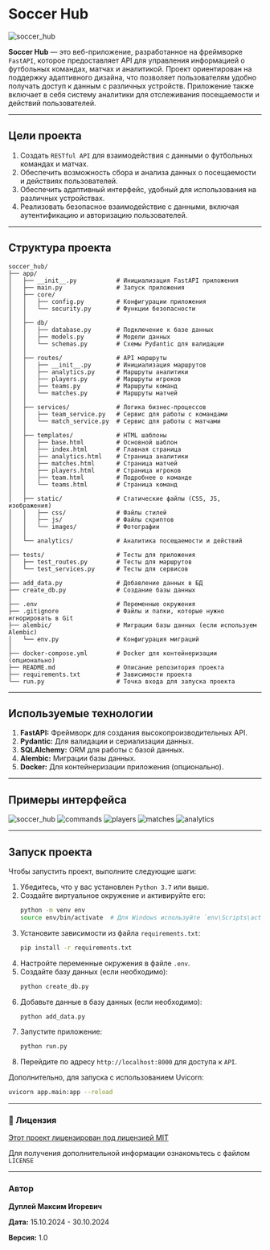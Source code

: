# Soccer Hub

![soccer_hub](app/static/images/soccer_hub.png)

**Soccer Hub** — это веб-приложение, разработанное на фреймворке `FastAPI`, которое предоставляет API для управления информацией о футбольных командах, матчах и аналитикой. Проект ориентирован на поддержку адаптивного дизайна, что позволяет пользователям удобно получать доступ к данным с различных устройств. Приложение также включает в себя систему аналитики для отслеживания посещаемости и действий пользователей.

---

## Цели проекта

1. Создать `RESTful API` для взаимодействия с данными о футбольных командах и матчах.
2. Обеспечить возможность сбора и анализа данных о посещаемости и действиях пользователей.
3. Обеспечить адаптивный интерфейс, удобный для использования на различных устройствах.
4. Реализовать безопасное взаимодействие с данными, включая аутентификацию и авторизацию пользователей.

---

## Структура проекта

```
soccer_hub/
├── app/
│   ├── __init__.py           # Инициализация FastAPI приложения
│   ├── main.py               # Запуск приложения
│   ├── core/
│   │   ├── config.py         # Конфигурации приложения
│   │   └── security.py       # Функции безопасности
│   │
│   ├── db/
│   │   ├── database.py       # Подключение к базе данных
│   │   ├── models.py         # Модели данных
│   │   └── schemas.py        # Схемы Pydantic для валидации
│   │
│   ├── routes/               # API маршруты
│   │   ├── __init__.py       # Инициализация маршрутов
│   │   ├── analytics.py      # Маршруты аналитики
│   │   ├── players.py        # Маршруты игроков
│   │   ├── teams.py          # Маршруты команд
│   │   └── matches.py        # Маршруты матчей
│   │
│   ├── services/             # Логика бизнес-процессов
│   │   ├── team_service.py   # Сервис для работы с командами
│   │   └── match_service.py  # Сервис для работы с матчами
│   │
│   ├── templates/            # HTML шаблоны
│   │   ├── base.html         # Основной шаблон
│   │   ├── index.html        # Главная страница
│   │   ├── analytics.html    # Страница аналитики
│   │   ├── matches.html      # Страница матчей
│   │   ├── players.html      # Страница игроков
│   │   ├── team.html         # Подробнее о команде
│   │   └── teams.html        # Страница команд
│   │
│   ├── static/               # Статические файлы (CSS, JS, изображения)
│   │   ├── css/              # Файлы стилей
│   │   ├── js/               # Файлы скриптов
│   │   └── images/           # Фотографии
│   │
│   └── analytics/            # Аналитика посещаемости и действий
│
├── tests/                    # Тесты для приложения
│   ├── test_routes.py        # Тесты для маршрутов
│   └── test_services.py      # Тесты для сервисов
│
├── add_data.py               # Добавление данных в БД
├── create_db.py              # Создание базы данных
│
├── .env                      # Переменные окружения
├── .gitignore                # Файлы и папки, которые нужно игнорировать в Git
├── alembic/                  # Миграции базы данных (если используем Alembic)
│   └── env.py                # Конфигурация миграций
│
├── docker-compose.yml        # Docker для контейнеризации (опционально)
├── README.md                 # Описание репозитория проекта
├── requirements.txt          # Зависимости проекта
└── run.py                    # Точка входа для запуска проекта
```

---

## Используемые технологии

1. **FastAPI:** Фреймворк для создания высокопроизводительных API.
2. **Pydantic:** Для валидации и сериализации данных.
3. **SQLAlchemy:** ORM для работы с базой данных.
4. **Alembic:** Миграции базы данных.
5. **Docker:** Для контейнеризации приложения (опционально).

---

## Примеры интерфейса

![soccer_hub](app/static/images/soccer_hub_1.png)
![commands](app/static/images/commands.png)
![players](app/static/images/players.png)
![matches](app/static/images/matches.png)
![analytics](app/static/images/analytics.png)

---

## Запуск проекта

Чтобы запустить проект, выполните следующие шаги:

1. Убедитесь, что у вас установлен `Python 3.7` или выше.
2. Создайте виртуальное окружение и активируйте его:
    ```bash
    python -m venv env
    source env/bin/activate  # Для Windows используйте `env\Scripts\activate`
    ```
3. Установите зависимости из файла `requirements.txt`:
    ```bash
    pip install -r requirements.txt
    ```
4. Настройте переменные окружения в файле `.env`.
5. Создайте базу данных (если необходимо):
    ```bash
    python create_db.py
    ```
6. Добавьте данные в базу данных (если необходимо):
    ```bash
    python add_data.py
    ```
7. Запустите приложение:
    ```bash
    python run.py
    ```
8. Перейдите по адресу `http://localhost:8000` для доступа к `API`.

Дополнительно, для запуска с использованием Uvicorn:
```bash
uvicorn app.main:app --reload
```

---

### 📄 Лицензия

[Этот проект лицензирован под лицензией MIT](LICENCE)

Для получения дополнительной информации ознакомьтесь с файлом `LICENSE`

---

### Автор

**Дуплей Максим Игоревич**

**Дата:** 15.10.2024 - 30.10.2024

**Версия:** 1.0

